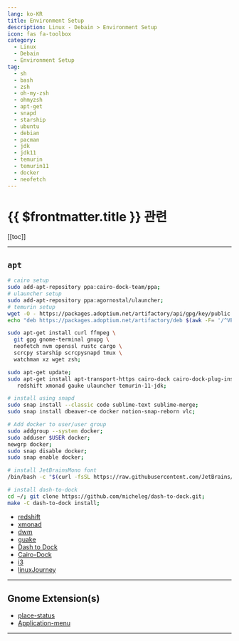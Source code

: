 ```yaml
---
lang: ko-KR
title: Environment Setup
description: Linux - Debain > Environment Setup
icon: fas fa-toolbox
category:
  - Linux 
  - Debain
  - Environment Setup
tag: 
  - sh
  - bash
  - zsh
  - oh-my-zsh
  - ohmyzsh
  - apt-get
  - snapd
  - starship
  - ubuntu
  - debian
  - pacman
  - jdk 
  - jdk11
  - temurin
  - temurin11
  - docker
  - neofetch
---
```


# {{ $frontmatter.title }} 관련

[[toc]]

---

## `apt`

```sh
# cairo setup
sudo add-apt-repository ppa:cairo-dock-team/ppa;
# ulauncher setup
sudo add-apt-repository ppa:agornostal/ulauncher;
# temurin setup
wget -O - https://packages.adoptium.net/artifactory/api/gpg/key/public | apt-key add -;
echo "deb https://packages.adoptium.net/artifactory/deb $(awk -F= '/^VERSION_CODENAME/{print$2}' /etc/os-release) main" | tee /etc/apt/sources.list.d/adoptium.list;

sudo apt-get install curl ffmpeg \ 
  git gpg gnome-terminal gnupg \
  neofetch nvm openssl rustc cargo \
  scrcpy starship scrcpysnapd tmux \
  watchman xz wget zsh;

sudo apt-get update;
sudo apt-get install apt-transport-https cairo-dock cairo-dock-plug-ins \
   redshift xmonad gauke ulauncher temurin-11-jdk;

# install using snapd
sudo snap install --classic code sublime-text sublime-merge;
sudo snap install dbeaver-ce docker notion-snap-reborn vlc;

# Add docker to user/user group
sudo addgroup --system docker;
sudo adduser $USER docker;
newgrp docker;
sudo snap disable docker;
sudo snap enable docker;

# install JetBrainsMono font
/bin/bash -c "$(curl -fsSL https://raw.githubusercontent.com/JetBrains/JetBrainsMono/master/install_manual.sh)";

# install dash-to-dock
cd ~/; git clone https://github.com/micheleg/dash-to-dock.git;
make -C dash-to-dock install;
```

- [redshift](https://jonls.dk/redshift)
- [xmonad](https://xmonad.org)
- [dwm](https://dwm.suckless.org)
- [guake](https://github.com/Guake/guake)
- [Dash to Dock](https://micheleg.github.io/dash-to-dock/download.html)
- [Cairo-Dock](https://glx-dock.org)
- [i3](https://i3wm.org)
- [linuxJourney](https://linuxjourney.com)

---

## Gnome Extension(s)

- [place-status](https://extensions.gnome.org/extension/8/places-status-indicator/)
- [Application-menu](https://extensions.gnome.org/extension/6/applications-menu/)

---

<TagLinks />